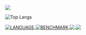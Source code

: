 <!-- 
### Hi there 👋

**ezhq/ezhq** is a ✨ _special_ ✨ repository because its `README.md` (this file) appears on your GitHub profile.

Here are some ideas to get you started:

- 🔭 I’m currently working on ...
- 🌱 I’m currently learning ...
- 👯 I’m looking to collaborate on ...
- 🤔 I’m looking for help with ...
- 💬 Ask me about ...
- 📫 How to reach me: ...
- 😄 Pronouns: ...
- ⚡ Fun fact: ...
 -->

![](https://github-readme-stats.vercel.app/api?username=ezhq&show_icons=true&border_color=blue&include_all_commits=true&count_private=true&custom_title=BENCHMARK&hide_border=false)

![Top Langs](https://github-readme-stats.vercel.app/api/top-langs/?username=ezhq&layout=compact&custom_title=LANGUAGE)







<a href="https://github.com/ezhq">
  <img align="center" src="https://github-readme-stats.vercel.app/api/top-langs/?username=ezhq&custom_title=LANGUAGE&title_color=ffffff&text_color=c9cacc&icon_color=2bbc8a&bg_color=1d1f21&langs_count=3&hide=HTML"  alt="LANGUAGE"/>
</a>
<a href="https://github.com/ezhq">
  <img align="center" src="https://github-readme-stats.vercel.app/api?username=ezhq&show_icons=true&line_height=27&count_private=true&title_color=ffffff&text_color=c9cacc&icon_color=2bbc8a&bg_color=1d1f21&line_height4" alt="BENCHMARK" />
</a>



<a href="https://github.com/ezhq">
  <img align="center" src="https://github-readme-stats.vercel.app/api/pin/?username=ezhq&repo=epgs-web&custom_title=BENCHMARK&title_color=ffffff&text_color=c9cacc&icon_color=2bbc8a&bg_color=1d1f21" />
</a>

<a href="https://github.com/ezhq">
  <img align="center" src="https://github-readme-stats.vercel.app/api/pin/?username=ezhq&repo=overwatchspider&title_color=ffffff&text_color=c9cacc&icon_color=2bbc8a&bg_color=1d1f21" />
</a> 
